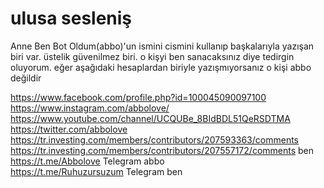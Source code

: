 # ulusa sesleniş

Anne Ben Bot Oldum(abbo)'un ismini cismini kullanıp başkalarıyla yazışan biri var. üstelik güvenilmez biri. o kişyi ben sanacaksınız diye tedirgin oluyorum. eğer aşağıdaki hesaplardan biriyle yazışmıyorsanız o kişi abbo değildir

https://www.facebook.com/profile.php?id=100045090097100 \
https://www.instagram.com/abbolove/ \
https://www.youtube.com/channel/UCQUBe_8BIdBDL51QeRSDTMA \
https://twitter.com/abbolove \
https://tr.investing.com/members/contributors/207593363/comments \
https://tr.investing.com/members/contributors/207557172/comments  ben \
https://t.me/Abbolove Telegram abbo \
https://t.me/Ruhuzursuzum Telegram ben
